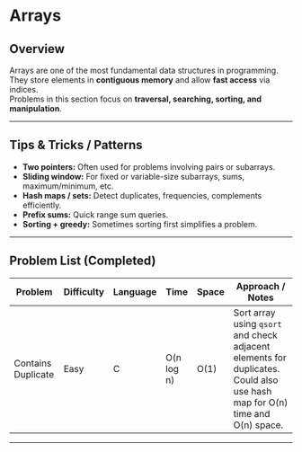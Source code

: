 # Arrays

## Overview
Arrays are one of the most fundamental data structures in programming.  
They store elements in **contiguous memory** and allow **fast access** via indices.  
Problems in this section focus on **traversal, searching, sorting, and manipulation**.

---

## Tips & Tricks / Patterns
- **Two pointers:** Often used for problems involving pairs or subarrays.  
- **Sliding window:** For fixed or variable-size subarrays, sums, maximum/minimum, etc.  
- **Hash maps / sets:** Detect duplicates, frequencies, complements efficiently.  
- **Prefix sums:** Quick range sum queries.  
- **Sorting + greedy:** Sometimes sorting first simplifies a problem.

---

## Problem List (Completed)

| Problem | Difficulty | Language | Time | Space | Approach / Notes |
|---------|-----------|---------|------|-------|-----------------|
| Contains Duplicate | Easy | C | O(n log n) | O(1) | Sort array using `qsort` and check adjacent elements for duplicates. Could also use hash map for O(n) time and O(n) space. |

---
